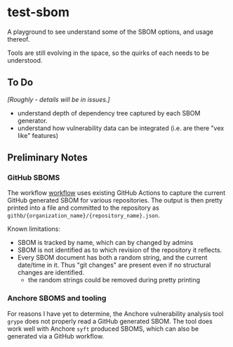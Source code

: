 # test-sbom

A playground to see understand some of the SBOM options, and usage thereof.

Tools are still evolving in the space, so the quirks of each needs to be understood.

## To Do
_[Roughly - details will be in issues.]_

- understand depth of dependency tree captured by each SBOM generator.
- understand how vulnerability data can be integrated (i.e. are there "vex like" features)

## Preliminary Notes

### GitHub SBOMS

The workflow [workflow](.github/workflows/generate-and-commit-github-sboms.yaml)
uses existing GitHub Actions to capture the current GitHub generated SBOM for
various repositories. The output is then pretty printed into a file and
committed to the repository as `githb/{organization_name}/{repository_name}.json`.

Known limitations:
- SBOM is tracked by name, which can by changed by admins
- SBOM is not identified as to which revision of the repository it reflects.
- Every SBOM document has both a random string, and the current date/time in it.
  Thus "git changes" are present even if no structural changes are identified.
  - the random strings could be removed during pretty printing

### Anchore SBOMS and tooling

For reasons I have yet to determine, the Anchore vulnerability analysis tool
`grype` does not properly read a GitHub generated SBOM. The tool does work well
with Anchore `syft` produced SBOMS, which can also be generated via a GitHub
workflow.
